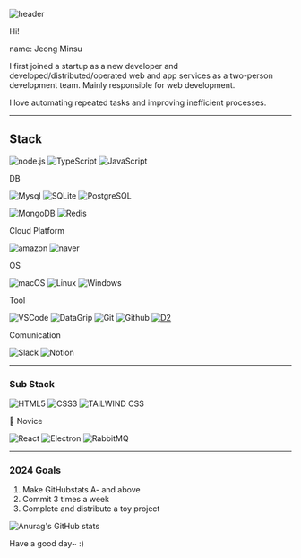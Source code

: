 ![header](https://capsule-render.vercel.app/api?type=waving&color=auto&text=JEONG%20MIN%20SU)

<!--
**jeongmisnu/jeongmisnu** is a ✨ _special_ ✨ repository because its `README.md` (this file) appears on your GitHub profile.

Here are some ideas to get you started:

- 🔭 I’m currently working on ...
- 🌱 I’m currently learning ...
- 👯 I’m looking to collaborate on ...
- 🤔 I’m looking for help with ...
- 💬 Ask me about ...
- 📫 How to reach me: ...
- 😄 Pronouns: ...
- ⚡ Fun fact: ...
- <img alt="Html" src ="https://img.shields.io/badge/원하는 아이콘.svg?&style=for-the-badge&style=for-the-badge&logo=벳지내 글자&logoColor=벳지 글자 색"/>
-->

Hi!

name: Jeong Minsu

I first joined a startup as a new developer and developed/distributed/operated web and app services as a two-person development team. Mainly responsible for web development.

I love automating repeated tasks and improving inefficient processes.

---

## Stack

![node.js](https://img.shields.io/badge/-Node.js-339933?style=for-the-badge&logo=node.js&logoColor=white) ![TypeScript](https://img.shields.io/badge/-TypeScript-3178C6?style=for-the-badge&logo=typescript&logoColor=white) ![JavaScript](https://img.shields.io/badge/-JavaScript-F7DF1E?style=for-the-badge&logo=javascript&logoColor=white)

DB

![Mysql](https://img.shields.io/badge/-Mysql-4479A1?style=for-the-badge&logo=mysql&logoColor=white) ![SQLite](https://img.shields.io/badge/-SQLite-003B57?style=for-the-badge&logo=sqlite&logoColor=white) ![PostgreSQL](https://img.shields.io/badge/-PostgreSQL-4169E1?style=for-the-badge&logo=PostgreSQL&logoColor=white)

![MongoDB](https://img.shields.io/badge/-MongoDB-47Aw48?style=for-the-badge&logo=mongodb&logoColor=white) ![Redis](https://img.shields.io/badge/-Redis-DC382D?style=for-the-badge&logo=redis&logoColor=white)

Cloud Platform

![amazon](https://img.shields.io/badge/-amazon-FF9900?style=for-the-badge&logo=amazon&logoColor=white)
![naver](https://img.shields.io/badge/-naver-03C75A?style=for-the-badge&logo=naver&logoColor=white)

OS

![macOS](https://img.shields.io/badge/-macOS-000000?style=for-the-badge&logo=macos&logoColor=white) ![Linux](https://img.shields.io/badge/-Linux-FCC624?style=for-the-badge&logo=linux&logoColor=white) ![Windows](https://img.shields.io/badge/-Windows-0078D4?style=for-the-badge&logo=windows&logoColor=white)

Tool

![VSCode](https://img.shields.io/badge/-vscode-007ACC?style=for-the-badge&logo=visualstudiocode&logoColor=white) ![DataGrip](https://img.shields.io/badge/-datagrip-000000?style=for-the-badge&logo=datagrip&logoColor=white) ![Git](https://img.shields.io/badge/-git-F05032?style=for-the-badge&logo=git&logoColor=white) ![Github](https://img.shields.io/badge/-Github-181717?style=for-the-badge&logo=Github&logoColor=white) [![D2](https://img.shields.io/badge/-D2-0a0f25?style=for-the-badge&logo=D2&logoColor=white)](https://d2lang.com/ko/tour/intro)

Comunication

![Slack](https://img.shields.io/badge/-Slack-4A154B?style=for-the-badge&logo=Slack&logoColor=white) ![Notion](https://img.shields.io/badge/-Notion-000000?style=for-the-badge&logo=Notion&logoColor=white)

---

### Sub Stack

![HTML5](https://img.shields.io/badge/-HTML5-E34F26?style=for-the-badge&logo=html5&logoColor=white) ![CSS3](https://img.shields.io/badge/-CSS3-1572B6?style=for-the-badge&logo=css3&logoColor=white)
![TAILWIND CSS](https://img.shields.io/badge/Tailwind%20CSS-38B2AC?style=for-the-badge&logo=Tailwind%20CSS&logoColor=white)

🌱 Novice

![React](https://img.shields.io/badge/-React-61DAFF?style=for-the-badge&logo=react&logoColor=white) ![Electron](https://img.shields.io/badge/-Electron-47848F?style=for-the-badge&logo=electron&logoColor=white) ![RabbitMQ](https://img.shields.io/badge/-RabbitMQ-FF6600?style=for-the-badge&logo=RabbitMQ&logoColor=white)

<!-- ### :pencil2: Studying -->

---

<!-- [![Solved.ac
프로필](http://mazassumnida.wtf/api/v2/generate_badge?boj=bookaddiction)](https://solved.ac/bookaddiction) -->

### 2024 Goals

1. Make GitHubstats A- and above
2. Commit 3 times a week
3. Complete and distribute a toy project

![Anurag's GitHub stats](https://github-readme-stats.vercel.app/api?username=jeongmisnu&show_icons=true&theme=swift)

<!-- [![Top Langs](https://github-readme-stats.vercel.app/api/top-langs/?username=jeongmisnu)](https://github.com/anuraghazra/github-readme-stats) -->

Have a good day~ :)
